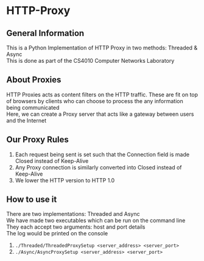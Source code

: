 # HTTP-Proxy

## General Information
This is a Python Implementation of HTTP Proxy in two methods: Threaded & Async<br>
This is done as part of the CS4010 Computer Networks Laboratory<br>

## About Proxies
HTTP Proxies acts as content filters on the HTTP traffic. These are fit on top of browsers by clients who can choose to process the any information being communicated<br>
Here, we can create a Proxy server that acts like a gateway between users and the Internet<br>

## Our Proxy Rules
1. Each request being sent is set such that the Connection field is made Closed instead of Keep-Alive
2. Any Proxy connection is similarly converted into Closed instead of Keep-Alive
3. We lower the HTTP version to HTTP 1.0

## How to use it
There are two implementations: Threaded and Async<br>
We have made two executables which can be run on the command line<br>
They each accept two arguments: host and port details<br>
The log would be printed on the console<br>

1. ```./Threaded/ThreadedProxySetup <server_address> <server_port>```
2. ```./Async/AsyncProxySetup <server_address> <server_port>```
